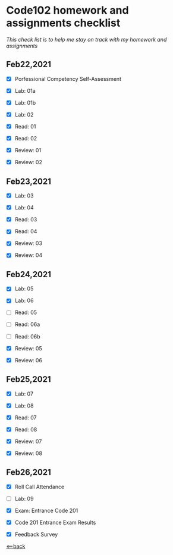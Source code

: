 # **Code102 homework and assignments checklist**
*This check list is to help me stay on track with my homework and assignments*


## **Feb22,2021**

- [X] Porfessional Competency Self-Assessment
- [X] Lab: 01a
- [X] Lab: 01b
- [X] Lab: 02
- [X] Read: 01
- [X] Read: 02
- [X] Review: 01
- [X] Review: 02


## **Feb23,2021**

- [X] Lab: 03
- [X] Lab: 04
- [X] Read: 03
- [X] Read: 04
- [X] Review: 03
- [X] Review: 04


## **Feb24,2021**

- [X] Lab: 05
- [X] Lab: 06
- [ ] Read: 05
- [ ] Read: 06a
- [ ] Read: 06b
- [X] Review: 05
- [X] Review: 06


## **Feb25,2021**

- [X] Lab: 07
- [X] Lab: 08
- [X] Read: 07
- [X] Read: 08
- [X] Review: 07
- [X] Review: 08


## **Feb26,2021**

- [X] Roll Call Attendance
- [ ] Lab: 09
- [X] Exam: Entrance Code 201
- [X] Code 201 Entrance Exam Results
- [X] Feedback Survey




[<==back](README.md)
